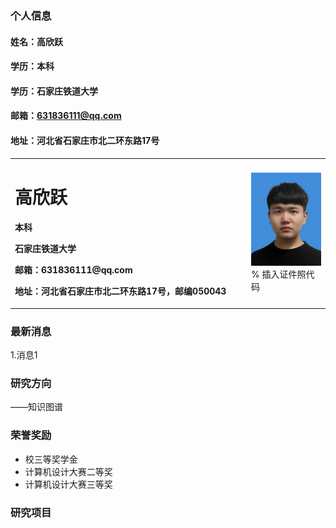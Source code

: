 ### 个人信息
#### 姓名：高欣跃
#### 学历：本科
#### 学历：石家庄铁道大学
#### 邮箱：631836111@qq.com
#### 地址：河北省石家庄市北二环东路17号

<table border="0">
  <tr>
    <td width="75%">
      <h1>高欣跃</h1>
      <p><b>本科</b></p>
      <p><b>石家庄铁道大学</b></p>
      <p><b>邮箱：631836111@qq.com</b></p>
      <p><b>地址：河北省石家庄市北二环东路17号，邮编050043</b></p>
    </td>
    <td width="25%">
      <img src="/zhengjian.jpg" width="100%">      % 插入证件照代码
    </td>
  </tr>
</table>

### 最新消息
1.消息1

### 研究方向
——知识图谱
### 荣誉奖励
- 校三等奖学金
- 计算机设计大赛二等奖
- 计算机设计大赛三等奖

### 研究项目
